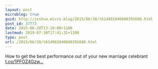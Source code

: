 ```yaml
---
layout: post
microblog: true
guid: http://joshua.micro.blog/2015/06/28/t614981040600391680.html
post_id: 37773
date: 2015-06-28T13:18:00+1100
lastmod: 2019-07-30T17:41:31+1100
type: post
url: /2015/06/28/t614981040600391680.html
---
```

How to get the best performance out of your new marriage celebrant [t.co/1PFOZ4Gzw...](http://t.co/1PFOZ4Gzwe)
